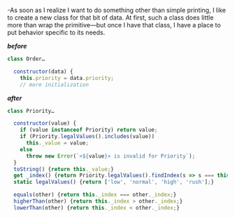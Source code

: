 -As soon as I realize I want to do something other than simple printing, I like to create a new class for that bit of data. At first, such a class does little more than wrap the primitive—but once I have that class, I have a place to put behavior specific to its needs.

**_before_**

```javascript
class Order…

  constructor(data) {
    this.priority = data.priority;
    // more initialization
```

**_after_**

```javascript
class Priority…

  constructor(value) {
    if (value instanceof Priority) return value;
    if (Priority.legalValues().includes(value))
      this._value = value;
    else
      throw new Error(`<${value}> is invalid for Priority`);
  }
  toString() {return this._value;}
  get _index() {return Priority.legalValues().findIndex(s => s === this._value);}
  static legalValues() {return ['low', 'normal', 'high', 'rush'];}

  equals(other) {return this._index === other._index;}
  higherThan(other) {return this._index > other._index;}
  lowerThan(other) {return this._index < other._index;}
```
